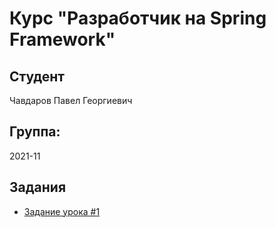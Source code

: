 # Курс "Разработчик на Spring Framework"

## Студент

Чавдаров Павел Георгиевич

## Группа:

2021-11

## Задания

* [Задание урока #1](https://github.com/pavelchavdarov/2021-11-otus-spring-Chavdarov)


